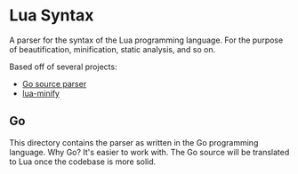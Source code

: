 # Lua Syntax

A parser for the syntax of the Lua programming language. For the purpose of
beautification, minification, static analysis, and so on.

Based off of several projects:

- [Go source parser](https://golang.org/pkg/go/)
- [lua-minify](https://github.com/stravant/lua-minify)

## Go

This directory contains the parser as written in the Go programming language.
Why Go? It's easier to work with. The Go source will be translated to Lua once
the codebase is more solid.


